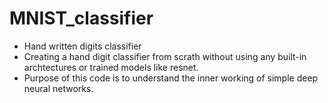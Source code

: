 # MNIST_classifier
- Hand written digits classifier
- Creating a hand digit classifier from scrath without using any built-in archtectures or trained models like resnet.
- Purpose of this code is to understand the inner working of simple deep neural networks.


